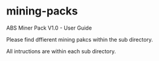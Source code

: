 # mining-packs
ABS Miner Pack V1.0 - User Guide

Please find dffierent mining pakcs within the sub directory. 

All intructions are within each sub directory.
